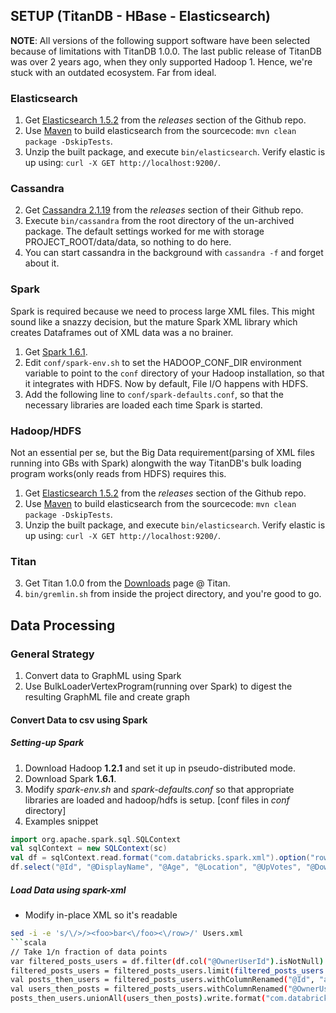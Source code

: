 ## SETUP (TitanDB - HBase - Elasticsearch)

__NOTE__: All versions of the following support software have been selected because of limitations with TitanDB 1.0.0. The last public release of TitanDB was over 2 years ago, when they only supported Hadoop 1. Hence, we're stuck with an outdated ecosystem. Far from ideal.

### Elasticsearch
1. Get [Elasticsearch 1.5.2](https://github.com/elastic/elasticsearch/releases/tag/v1.5.2) from the _releases_ section of the Github repo.
2. Use [Maven](http://maven.apache.org) to build elasticsearch from the sourcecode: `mvn clean package -DskipTests`.
3. Unzip the built package, and execute `bin/elasticsearch`. Verify elastic is up using: `curl -X GET http://localhost:9200/`.

### Cassandra
2. Get [Cassandra 2.1.19]() from the _releases_ section of their Github repo.
2. Execute `bin/cassandra` from the root directory of the un-archived package. The default settings worked for me with storage PROJECT\_ROOT/data/data, so nothing to do here. 
2. You can start cassandra in the background with `cassandra -f` and forget about it.

### Spark
Spark is required because we need to process large XML files. This might sound like a snazzy decision, but the mature Spark XML library which creates Dataframes out of XML data was a no brainer.
1. Get [Spark 1.6.1](https://d3kbcqa49mib13.cloudfront.net/spark-1.6.1-bin-hadoop1.tgz).
2. Edit `conf/spark-env.sh` to set the HADOOP\_CONF\_DIR environment variable to point to the `conf` directory of your Hadoop installation, so that it integrates with HDFS. Now by default, File I/O happens with HDFS.
3. Add the following line to `conf/spark-defaults.conf`, so that the necessary libraries are loaded each time Spark is started.

### Hadoop/HDFS
Not an essential per se, but the Big Data requirement(parsing of XML files running into GBs with Spark) alongwith the way TitanDB's bulk loading program works(only reads from HDFS) requires this.
1. Get [Elasticsearch 1.5.2](https://github.com/elastic/elasticsearch/releases/tag/v1.5.2) from the _releases_ section of the Github repo.
2. Use [Maven](http://maven.apache.org) to build elasticsearch from the sourcecode: `mvn clean package -DskipTests`.
3. Unzip the built package, and execute `bin/elasticsearch`. Verify elastic is up using: `curl -X GET http://localhost:9200/`.

### Titan
3. Get Titan 1.0.0 from the [Downloads](https://github.com/thinkaurelius/titan/wiki/Downloads) page @ Titan.
4. `bin/gremlin.sh` from inside the project directory, and you're good to go.


## Data Processing

### General Strategy
1. Convert data to GraphML using Spark
2. Use BulkLoaderVertexProgram(running over Spark) to digest the resulting GraphML file and create graph


#### Convert Data to csv using Spark
##### Setting-up Spark
1. Download Hadoop __1.2.1__ and set it up in pseudo-distributed mode.
1. Download Spark __1.6.1__.
2. Modify _spark-env.sh_ and _spark-defaults.conf_ so that appropriate libraries are loaded and hadoop/hdfs is setup. [conf files in _conf_ directory]
3. Examples snippet
```scala
import org.apache.spark.sql.SQLContext
val sqlContext = new SQLContext(sc)
val df = sqlContext.read.format("com.databricks.spark.xml").option("rowTag", "row").load("input/Users.xml")
df.select("@Id", "@DisplayName", "@Age", "@Location", "@UpVotes", "@DownVotes", "@Reputation").write.format("com.databricks.spark.csv").option("header", "true").option("nullValue", "").save("output/users")
```
##### Load Data using spark-xml
- Modify in-place XML so it's readable
```sh
sed -i -e 's/\/>/><foo>bar<\/foo><\/row>/' Users.xml
```scala
// Take 1/n fraction of data points
var filtered_posts_users = df.filter(df.col("@OwnerUserId").isNotNull).select("@Id", "@OwnerUserId")
filtered_posts_users = filtered_posts_users.limit(filtered_posts_users.count() / 10)
val posts_then_users = filtered_posts_users.withColumnRenamed("@Id", "a").withColumn("c", lit(null: String)).withColumnRenamed("@OwnerUserId", "b").select("a","b","c")
val users_then_posts = filtered_posts_users.withColumnRenamed("@OwnerUserId", "a").withColumn("b", lit(null: String)).withColumnRenamed("@Id", "c").select("a","b","c")
posts_then_users.unionAll(users_then_posts).write.format("com.databricks.spark.csv").option("nullValue", "").save("graph/edges/posts_owners")

